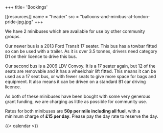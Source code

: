 +++
title= 'Bookings'

[[resources]]
  name = "header"
  src = "balloons-and-minibus-at-london-pride-jpg.jpg"
+++

We have 2 minibuses which are available for use by other community groups.

Our newer bus is a 2013 Ford Transit 17 seater. This bus has a towbar fitted so can be used with a trailer. As it is over 3.5 tonnes, drivers need category D1 on their licence to drive this bus.

Our second bus is a 2006 LDV Convoy. It is a 17 seater again, but 12 of the seats are removable and it has a wheelchair lift fitted. This means it can be used as a 17 seat bus, or with fewer seats to give more space for bags and equipment. It also means it can be driven on a standard B1 car driving licence.

As both of these minibuses have been bought with some very generous grant funding, we are charging as little as possible for community use.

Rates for both minibuses are **50p per mile including all fuel**, with a minimum charge of **£15 per day**. Please pay the day rate to reserve the day.


{{< calendar >}}
